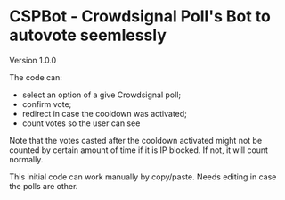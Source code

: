 # CSPBot - Crowdsignal Poll's Bot to autovote seemlessly

Version 1.0.0

The code can:
- select an option of a give Crowdsignal poll;
- confirm vote;
- redirect in case the cooldown was activated;
- count votes so the user can see

Note that the votes casted after the cooldown activated might not be 
counted by certain amount of time if it is IP blocked. If not, it will 
count normally. 

This initial code can work manually by copy/paste. Needs editing in case
the polls are other.
